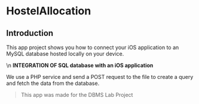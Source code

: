 # HostelAllocation

## Introduction

This app project shows you how to connect your iOS application to an MySQL database hosted locally on your device.

\n **INTEGRATION OF SQL database with an iOS application**

We use a PHP service and send a POST request to the file to create a query and fetch the data from the database.

> This app was made for the DBMS Lab Project
